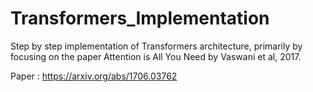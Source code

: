 # Transformers_Implementation
Step by step implementation of Transformers architecture, primarily by focusing on the paper Attention is All You Need by Vaswani et al, 2017.

Paper : https://arxiv.org/abs/1706.03762

